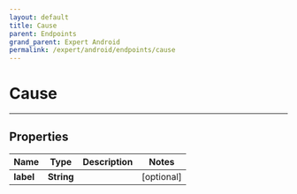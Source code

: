 ```yaml
---
layout: default
title: Cause
parent: Endpoints
grand_parent: Expert Android
permalink: /expert/android/endpoints/cause
---
```


# Cause

---

## Properties

| Name | Type | Description | Notes
| ------------ | ------------- | ------------- | -------------
**label** | **String** |  |  [optional]



